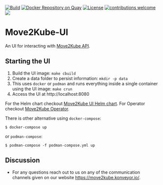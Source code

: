 [![Build](https://github.com/konveyor/move2kube-ui/workflows/Build/badge.svg 'Github Actions')](https://github.com/konveyor/move2kube-ui/actions?query=workflow%3ABuild)
[![Docker Repository on Quay](https://quay.io/repository/konveyor/move2kube-ui/status 'Docker Repository on Quay')](https://quay.io/repository/konveyor/move2kube-ui)
[![License](https://img.shields.io/:license-apache-blue.svg)](https://www.apache.org/licenses/LICENSE-2.0.html)
[![contributions welcome](https://img.shields.io/badge/contributions-welcome-brightgreen.svg?style=flat)](https://github.com/konveyor/move2kube-ui/pulls)
[<img src="https://img.shields.io/badge/slack-konveyor/move2kube-green.svg?logo=slack">](https://kubernetes.slack.com/archives/CR85S82A2)

# Move2Kube-UI

An UI for interacting with [Move2Kube API](https://github.com/konveyor/move2kube-api).

## Starting the UI

1. Build the UI image: `make cbuild`
2. Create a data folder to persist information: `mkdir -p data`
3. This uses `docker` or `podman` and runs everything inside a single container using the UI image: `make crun`
4. Access the UI at http://localhost:8080

For the Helm chart checkout [Move2Kube UI Helm chart](https://github.com/konveyor/move2kube-ui/blob/main/helm-charts/move2kube/README.md).
For Operator checkout [Move2Kube Operator](https://github.com/konveyor/move2kube-operator).

There is other alternative using `docker-compose`:

```shell
$ docker-compose up
```

or `podman-compose`:

```shell
$ podman-compose -f podman-compose.yml up
```

## Discussion

- For any questions reach out to us on any of the communication channels given on our website https://move2kube.konveyor.io/.
